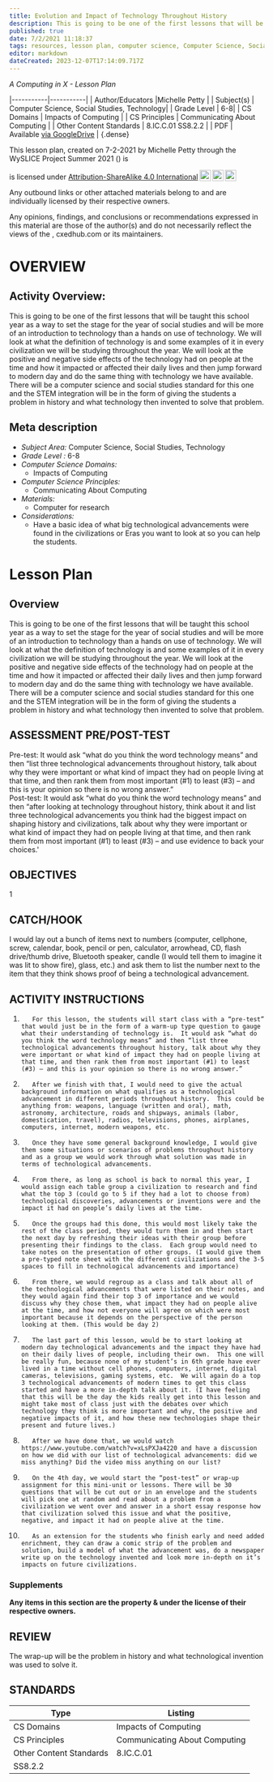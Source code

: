 ```yaml
---
title: Evolution and Impact of Technology Throughout History
description: This is going to be one of the first lessons that will be taught this school year as a way to set the stage for the year of social studies and will be more of an introduction to technology than a hands on use of technology.  We will look at what the definition of technology is and some examples of it in every civilization we will be studying throughout the year. We will look at the positive and negative side effects of the technology had on people at the time and how it impacted or affected their daily lives and then jump forward to modern day and do the same thing with technology we have available.  There will be a computer science and social studies standard for this one and the STEM integration will be in the form of giving the students a problem in history and what technology then invented to solve that problem.
published: true
date: 7/2/2021 11:18:37
tags: resources, lesson plan, computer science, Computer Science, Social Studies, Technology 
editor: markdown
dateCreated: 2023-12-07T17:14:09.717Z
---
```

*A Computing in X - Lesson Plan*

|-----------|-----------|
| Author/Educators |Michelle Petty |
| Subject(s) | Computer Science, Social Studies, Technology|
| Grade Level | 6-8|
| CS Domains | Impacts of Computing |
| CS Principles | Communicating About Computing |
| Other Content Standards | 8.IC.C.01 
SS8.2.2 | 
| PDF | Available [via GoogleDrive]() |
{.dense}






This lesson plan, created on 7-2-2021 by Michelle Petty through the  WySLICE Project Summer 2021 () is  <p xmlns:cc="http://creativecommons.org/ns#" >  is licensed under <a href="http://creativecommons.org/licenses/by-sa/4.0/?ref=chooser-v1" target="_blank" rel="license noopener noreferrer" style="display:inline-block;">Attribution-ShareAlike 4.0 International<img style="height:22px!important;margin-left:3px;vertical-align:text-bottom;" src="https://mirrors.creativecommons.org/presskit/icons/cc.svg?ref=chooser-v1"><img style="height:22px!important;margin-left:3px;vertical-align:text-bottom;" src="https://mirrors.creativecommons.org/presskit/icons/by.svg?ref=chooser-v1"><img style="height:22px!important;margin-left:3px;vertical-align:text-bottom;" src="https://mirrors.creativecommons.org/presskit/icons/sa.svg?ref=chooser-v1"></a></p>


Any outbound links or other attached materials belong to and are individually licensed by their respective owners. 


Any opinions, findings, and conclusions or recommendations expressed in this material are those of the author(s) and do not necessarily reflect the views of the , cxedhub.com or its maintainers.


# OVERVIEW
## Activity Overview:  
This is going to be one of the first lessons that will be taught this school year as a way to set the stage for the year of social studies and will be more of an introduction to technology than a hands on use of technology.  We will look at what the definition of technology is and some examples of it in every civilization we will be studying throughout the year. We will look at the positive and negative side effects of the technology had on people at the time and how it impacted or affected their daily lives and then jump forward to modern day and do the same thing with technology we have available.  There will be a computer science and social studies standard for this one and the STEM integration will be in the form of giving the students a problem in history and what technology then invented to solve that problem.
## Meta description
+ *Subject Area:* Computer Science, Social Studies, Technology 
+ *Grade Level :* 6-8 
+ *Computer Science Domains:*
   + Impacts of Computing
+ *Computer Science Principles:*
   + Communicating About Computing
+ *Materials:* 
   + Computer for research
+ *Considerations:*
   + Have a basic idea of what big technological advancements were found in the civilizations or Eras you want to look at so you can help the students.


# Lesson Plan
## Overview
This is going to be one of the first lessons that will be taught this school year as a way to set the stage for the year of social studies and will be more of an introduction to technology than a hands on use of technology.  We will look at what the definition of technology is and some examples of it in every civilization we will be studying throughout the year. We will look at the positive and negative side effects of the technology had on people at the time and how it impacted or affected their daily lives and then jump forward to modern day and do the same thing with technology we have available.  There will be a computer science and social studies standard for this one and the STEM integration will be in the form of giving the students a problem in history and what technology then invented to solve that problem.
## ASSESSMENT PRE/POST-TEST
Pre-test: It would ask “what do you think the word technology means” and then “list three technological advancements throughout history, talk about why they were important or what kind of impact they had on people living at that time, and then rank them from most important (#1) to least (#3) – and this is your opinion so there is no wrong answer.”  
Post-test: It would ask “what do you think the word technology means” and then “after looking at technology throughout history, think about it and list three technological advancements you think had the biggest impact on shaping history and civilizations, talk about why they were important or what kind of impact they had on people living at that time, and then rank them from most important (#1) to least (#3) – and use evidence to back your choices.'
## OBJECTIVES
1


## CATCH/HOOK
I would lay out a bunch of items next to numbers (computer, cellphone, screw, calendar, book, pencil or pen, calculator, arrowhead, CD, flash drive/thumb drive, Bluetooth speaker, candle (I would tell them to imagine it was lit to show fire), glass, etc.) and ask them to list the number next to the item that they think shows proof of being a technological advancement.


## ACTIVITY INSTRUCTIONS
1.        For this lesson, the students will start class with a “pre-test” that would just be in the form of a warm-up type question to gauge what their understanding of technology is.  It would ask “what do you think the word technology means” and then “list three technological advancements throughout history, talk about why they were important or what kind of impact they had on people living at that time, and then rank them from most important (#1) to least (#3) – and this is your opinion so there is no wrong answer.”  
2.        After we finish with that, I would need to give the actual background information on what qualifies as a technological advancement in different periods throughout history.  This could be anything from: weapons, language (written and oral), math, astronomy, architecture, roads and shipways, animals (labor, domestication, travel), radios, televisions, phones, airplanes, computers, internet, modern weapons, etc. 
3.        Once they have some general background knowledge, I would give them some situations or scenarios of problems throughout history and as a group we would work through what solution was made in terms of technological advancements. 
4.        From there, as long as school is back to normal this year, I would assign each table group a civilization to research and find what the top 3 (could go to 5 if they had a lot to choose from) technological discoveries, advancements or inventions were and the impact it had on people’s daily lives at the time.  
5.        Once the groups had this done, this would most likely take the rest of the class period, they would turn them in and then start the next day by refreshing their ideas with their group before presenting their findings to the class.  Each group would need to take notes on the presentation of other groups. (I would give them a pre-typed note sheet with the different civilizations and the 3-5 spaces to fill in technological advancements and importance)
6.        From there, we would regroup as a class and talk about all of the technological advancements that were listed on their notes, and they would again find their top 3 of importance and we would discuss why they chose them, what impact they had on people alive at the time, and how not everyone will agree on which were most important because it depends on the perspective of the person looking at them. (This would be day 2)
7.        The last part of this lesson, would be to start looking at modern day technological advancements and the impact they have had on their daily lives of people, including their own.  This one will be really fun, because none of my student’s in 6th grade have ever lived in a time without cell phones, computers, internet, digital cameras, televisions, gaming systems, etc.  We will again do a top 3 technological advancements of modern times to get this class started and have a more in-depth talk about it. (I have feeling that this will be the day the kids really get into this lesson and might take most of class just with the debates over which technology they think is more important and why, the positive and negative impacts of it, and how these new technologies shape their present and future lives.)
8.        After we have done that, we would watch https://www.youtube.com/watch?v=xLsPXJa4220 and have a discussion on how we did with our list of technological advancements: did we miss anything? Did the video miss anything on our list?
9.        On the 4th day, we would start the “post-test” or wrap-up assignment for this mini-unit or lessons. There will be 30 questions that will be cut out or in an envelope and the students will pick one at random and read about a problem from a civilization we went over and answer in a short essay response how that civilization solved this issue and what the positive, negative, and impact it had on people alive at the time. 
10.        As an extension for the students who finish early and need added enrichment, they can draw a comic strip of the problem and solution, build a model of what the advancement was, do a newspaper write up on the technology invented and look more in-depth on it’s impacts on future civilizations.


### Supplements
**Any items in this section are the property & under the license of their respective owners.**






## REVIEW
The wrap-up will be the problem in history and what technological invention was used to solve it.
## STANDARDS        
| Type | Listing | 
|-----------|-----------|
| CS Domains  | Impacts of Computing|
| CS Principles   | Communicating About Computing|
| Other Content Standards | 8.IC.C.01 
SS8.2.2  |